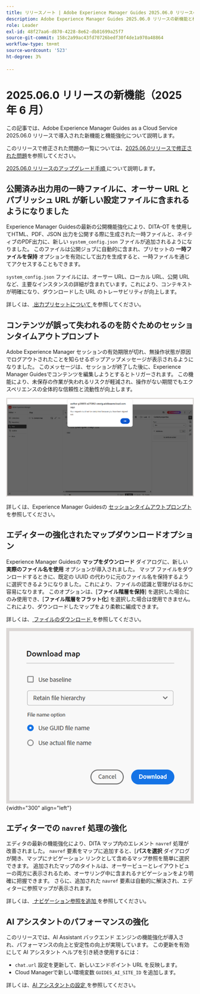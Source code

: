 ```yaml
---
title: リリースノート | Adobe Experience Manager Guides 2025.06.0 リリースの新機能
description: Adobe Experience Manager Guides 2025.06.0 リリースの新機能と機能強化について説明します
role: Leader
exl-id: 48f27aa6-d870-4228-8e62-db81699a25f7
source-git-commit: 158c2a99ac43fd70726bedf30f4de1a970a48864
workflow-type: tm+mt
source-wordcount: '523'
ht-degree: 3%

---
```


# 2025.06.0 リリースの新機能（2025 年 6 月）

この記事では、Adobe Experience Manager Guides as a Cloud Service 2025.06.0 リリースで導入された新機能と機能強化について説明します。

このリリースで修正された問題の一覧については、[2025.06.0リリースで修正された問題](fixed-issues-2025-06-0.md)を参照してください。

[2025.06.0 リリースのアップグレード手順 ](../release-info/upgrade-instructions-2025-06-0.md) について説明します。

## 公開済み出力用の一時ファイルに、オーサー URL とパブリッシュ URL が新しい設定ファイルに含まれるようになりました

Experience Manager Guidesの最新の公開機能強化により、DITA-OT を使用してHTML、PDF、JSON 出力を公開する際に生成された一時ファイルと、ネイティブのPDF出力に、新しい `system_config.json` ファイルが追加されるようになりました。 このファイルは公開ジョブに自動的に含まれ、プリセットの **一時ファイルを保持** オプションを有効にして出力を生成すると、一時ファイルを通じてアクセスすることもできます。

`system_config.json` ファイルには、オーサー URL、ローカル URL、公開 URL など、主要なインスタンスの詳細が含まれています。これにより、コンテキストが明確になり、ダウンロードした URL のトレーサビリティが向上します。

詳しくは、[ 出力プリセットについて ](../user-guide/generate-output-understand-presets.md) を参照してください。

## コンテンツが誤って失われるのを防ぐためのセッションタイムアウトプロンプト

Adobe Experience Manager セッションの有効期限が切れ、無操作状態が原因でログアウトされたことを知らせるポップアップメッセージが表示されるようになりました。 このメッセージは、セッションが終了した後に、Experience Manager Guidesでコンテンツを編集しようとするとトリガーされます。 この機能により、未保存の作業が失われるリスクが軽減され、操作がない期間でもエクスペリエンスの全体的な信頼性と流動性が向上します。

![](assets/sign-out-prompt.png)

詳しくは、Experience Manager Guidesの [ セッションタイムアウトプロンプト ](../user-guide/session-timeout-prompt.md) を参照してください。

## エディターの強化されたマップダウンロードオプション

Experience Manager Guidesの **マップをダウンロード** ダイアログに、新しい **実際のファイル名を使用** オプションが導入されました。 マップ ファイルをダウンロードするときに、既定の UUID の代わりに元のファイル名を保持するように選択できるようになりました。これにより、ファイルの認識と管理がはるかに容易になります。 このオプションは、[**ファイル階層を保持**] を選択した場合にのみ使用でき、[**ファイル階層をフラット化**] を選択した場合は使用できません。これにより、ダウンロードしたマップをより柔軟に編成できます。

詳しくは、[ ファイルのダウンロード ](../user-guide/authoring-download-assets.md#download-a-dita-map-file-from-the-editor) を参照してください。

![](assets/download-map-dialog-new.png){width="300" align="left"}


## エディターでの `navref` 処理の強化

エディタの最新の機能強化により、DITA マップ内のエレメント `navref` 処理が改善されました。 `navref` 要素をマップに追加すると、[**パスを選択** ダイアログが開き、マップにナビゲーション リンクとして含めるマップ参照を簡単に選択できます。 追加されたマップのタイトルは、オーサービューとレイアウトビューの両方に表示されるため、オーサリング中に含まれるナビゲーションをより明確に把握できます。  さらに、追加された `navref` 要素は自動的に解決され、エディターに参照マップが表示されます。

詳しくは、[ ナビゲーション参照を追加 ](../user-guide/map-editor-other-features.md#add-navigation-references) を参照してください。

## AI アシスタントのパフォーマンスの強化

このリリースでは、AI Assistant バックエンド エンジンの機能強化が導入され、パフォーマンスの向上と安定性の向上が実現しています。 この更新を有効にして AI アシスタント ヘルプを引き続き使用するには：

- `chat.url` 設定を更新して、新しいエンドポイント URL を反映します。
- Cloud Managerで新しい環境変数 `GUIDES_AI_SITE_ID` を追加します。

詳しくは、[AI アシスタントの設定 ](../cs-install-guide/conf-smart-suggestions.md) を参照してください。

